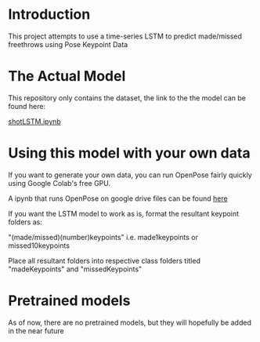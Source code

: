 # Introduction
This project attempts to use a time-series LSTM to predict made/missed freethrows using Pose Keypoint Data

# The Actual Model
This repository only contains the dataset, the link to the the model can be found here:  

[shotLSTM.ipynb](https://colab.research.google.com/drive/1jwINMrLyAQtpnAfK4jA9I74QyWx9z14r)

# Using this model with your own data
If you want to generate your own data, you can run OpenPose fairly quickly using Google Colab's free GPU.  

A ipynb that runs OpenPose on google drive files can be found [here](https://colab.research.google.com/drive/1FAm8odwIkumOy8vt1pu8Qc9dEYUeKVO7)

If you want the LSTM model to work as is, format the resultant keypoint folders as:  
  
"(made/missed)(number)keypoints" i.e. made1keypoints or missed10keypoints

Place all resultant folders into respective class folders titled "madeKeypoints" and "missedKeypoints" 

# Pretrained models
As of now, there are no pretrained models, but they will hopefully be added in the near future
